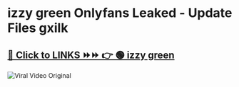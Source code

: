 
 # izzy green Onlyfans Leaked - Update Files gxilk

## <h2><a href="https://clipsfans.com/izzy_green&ref=git">🔗 Click to LINKS ⏩⏩ 👉 🟢 izzy green </a></h2>

<a href="https://clipsfans.com/izzy_green&ref=git" rel="nofollow" data-target="animated-image.originalLink"><img src="https://i.ibb.co.com/xMMVF88/686577567.gif" alt="Viral Video Original" style="max-width: 100%; display: inline-block;" data-target="animated-image.originalImage"></a>

